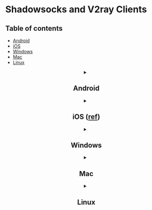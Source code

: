 # Shadowsocks and V2ray Clients

## Table of contents
- [Android](#android)
- [iOS](#ios-ref)
- [Windows](#windows)
- [Mac](#mac)
- [Linux](#linux)

<details align="center">
  <summary>
    <h2>Android</h2>
  </summary>
  <table>
    <thead>
      <tr>
        <th style="text-align:left">VPN/proxy</th>
        <th style="text-align:center">Cores</th>
        <th style="text-align:left">Download</th>
      </tr>
    </thead>
    <tbody>
      <tr>
        <td style="text-align:left"><a href="https://github.com/SagerNet/SagerNet">SagerNet</a></td>
        <td style="text-align:center">sagernet</td>
        <td style="text-align:left"><a
            href="https://play.google.com/store/apps/details?id=io.nekohasekai.sagernet">Google Play</a></td>
      </tr>
      <tr>
        <td style="text-align:left"><a href="https://github.com/MatsuriDayo/Matsuri"> Matsuri</a></td>
        <td style="text-align:center">v2ray / sing-box</td>
        <td style="text-align:left"><a href="https://play.google.com/store/apps/details?id=moe.matsuri.lite">Google
            Play</a></td>
      </tr>
      <tr>
        <td style="text-align:left"><a href="https://github.com/2dust/v2rayNG">v2rayNG</a></td>
        <td style="text-align:center">xray / v2ray</td>
        <td style="text-align:left"><a href="https://play.google.com/store/apps/details?id=com.v2ray.ang">Google
            Play</a></td>
      </tr>
      <tr>
        <td style="text-align:left"><a
            href="https://github.com/xxf098/shadowsocksr-v2ray-trojan-android">shadowsocksr-v2ray-trojan-android</a>
        </td>
        <td style="text-align:center">v2ray</td>
        <td style="text-align:left"><a
            href="https://github.com/xxf098/shadowsocksr-v2ray-trojan-android/releases">GitHub Release</a></td>
      </tr>
      <tr>
        <td style="text-align:left"><a href="https://github.com/Kr328/ClashForAndroid">ClashForAndroid</a></td>
        <td style="text-align:center">clash</td>
        <td style="text-align:left"><a
            href="https://play.google.com/store/apps/details?id=com.github.kr328.clash">Google Play</a></td>
      </tr>
      <tr>
        <td style="text-align:left"><a href="https://github.com/shadowsocks/shadowsocks-android">shadowsocks-android</a>
        </td>
        <td style="text-align:center">shadowsocks</td>
        <td style="text-align:left"><a
            href="https://play.google.com/store/apps/details?id=com.github.shadowsocks">Google Play</a></td>
      </tr>
      <tr>
        <td style="text-align:left"><a href="https://github.com/Jigsaw-Code/outline-client">Outline</a></td>
        <td style="text-align:center">shadowsocks</td>
        <td style="text-align:left"><a
            href="https://play.google.com/store/apps/details?id=org.outline.android.client">Google Play</a></td>
      </tr>
      <tr>
        <td style="text-align:left"><a href="https://github.com/trojan-gfw/igniter">igniter</a></td>
        <td style="text-align:center">trojan</td>
        <td style="text-align:left"><a
            href="https://play.google.com/store/apps/details?id=io.github.trojan_gfw.igniter">Google Play</a></td>
      </tr>
    </tbody>
  </table>
</details>

<details align="center">
  <summary>
    <h2>iOS (<a href="https://openit.daycat.space/guide/ios.html">ref</a>)</h2>
  </summary>
  The first push Shadowrocket (commonly known as the small rocket). Little Rocket supports many formats, is easy to use,
  and supports sharing nodes.

  Quantumult and QuantumultX (commonly known as circle x) are written by the same author. Quantumult was last updated in
  2020, and QuantumultX is updated more frequently. QuantumultX is more professional in function, but it is also more
  expensive in price.

  QuantumultX and Surge are aimed at groups with more professional needs, and pay more attention to functions such as
  shunting rules, https decryption, and MitM (the corresponding price will be higher). At the same time, the UI is more
  beautiful and easy to customize

  Stash is the best choice for Clash rules on the iOS platform, and fully adapts to Clash Premium;

  Loon is the most emerging software, with Surge's beautiful interface, but it is still in the beta stage; Potatso 2 is
  relatively small.

  Free software includes OneClick (supports mainstream protocols such as ss, Trojan, Vmess); Shadowlink (doubtful about
  security, supports mainstream protocols)

  <ul>
    <li><a href="https://apps.apple.com/app/shadowrocket/id932747118">Shadowrocket</a></li>
    <li><a href="https://itunes.apple.com/us/app/outline-app/id1356177741">Outline</a></li>
    <li><a href="https://apps.apple.com/app/shadowlink-shadowsocks-vpn/id1439686518">ShadowLink</a></li>
    <li><a href="https://apps.apple.com/app/napsternetv/id1629465476">NapsternetV</a></li>
    <li><a href="https://apps.apple.com/us/app/oneclick-safe-easy-fast/id1545555197">OneClick</a></li>
    <li><a href="https://apps.apple.com/us/app/i2ray/id1445270056">i2Ray</a></li>
    <li><a href="https://apps.apple.com/us/app/fair-vpn/id1533873488">Fair VPN</a></li>
    <li><a href="https://apps.apple.com/app/stash/id1596063349">Stash - Rule Based Proxy</a></li>
    <li><a href="https://apps.apple.com/us/app/potatso-lite/id1239860606">Potatso Lite</a> </li>
    <li><a href="https://apps.apple.com/us/app/oriole-network-proxy/id1245170216">Oriole</a></li>
    <li><a href="https://apps.apple.com/us/app/spectre-vpn/id1508712998">Spectre VPN</a> </li>
  </ul>


</details>


<details align="center">
  <summary>
    <h2>Windows</h2>
  </summary>
  <table>
    <thead>
      <tr>
        <th style="text-align:left">VPN/proxy</th>
        <th style="text-align:center">Cores</th>
        <th style="text-align:left">Download</th>
      </tr>
    </thead>
    <tbody>
      <tr>
        <td style="text-align:left"><a href="https://github.com/Qv2ray/Qv2ray">Qv2ray</a></td>
        <td style="text-align:center">v2ray</td>
        <td style="text-align:left"><a href="https://github.com/Qv2ray/Qv2ray/releases">GitHub Release</a></td>
      </tr>
      <tr>
        <td style="text-align:left"><a href="https://github.com/MatsuriDayo/nekoray">nekoray</a></td>
        <td style="text-align:center">v2ray / sing-box</td>
        <td style="text-align:left"><a href="https://github.com/Matsuridayo/nekoray/releases">GitHub Release</a></td>
      </tr>
      <tr>
        <td style="text-align:left"><a href="https://github.com/2dust/v2rayN">v2rayN</a></td>
        <td style="text-align:center">xray / v2ray</td>
        <td style="text-align:left"><a href="https://github.com/2dust/v2rayN/releases">GitHub Release</a></td>
      </tr>
      <tr>
        <td style="text-align:left"><a href="https://github.com/netchx/netch">netch</a></td>
        <td style="text-align:center">sagernet</td>
        <td style="text-align:left"><a href="https://github.com/netchx/netch/releases">GitHub Release</a></td>
      </tr>
      <tr>
        <td style="text-align:left"><a href="https://github.com/shadowsocks/shadowsocks-windows">shadowsocks-windows</a>
        </td>
        <td style="text-align:center">shadowsocks</td>
        <td style="text-align:left"><a href="https://github.com/shadowsocks/shadowsocks-windows/releases">GitHub
            Release</a></td>
      </tr>
      <tr>
        <td style="text-align:left"><a
            href="https://github.com/shadowsocksrr/shadowsocksr-csharp">shadowsocksr-csharp</a></td>
        <td style="text-align:center">shadowsocks</td>
        <td style="text-align:left"><a href="https://github.com/shadowsocksrr/shadowsocksr-csharp/releases">GitHub
            Release</a></td>
      </tr>
      <tr>
        <td style="text-align:left"><a href="https://github.com/zzzgydi/clash-verge">Clash Verge</a></td>
        <td style="text-align:center">clash</td>
        <td style="text-align:left"><a href="https://github.com/zzzgydi/clash-verge/releases">GitHub Release</a></td>
      </tr>
      <tr>
        <td style="text-align:left"><a href="https://github.com/Fndroid/clash_for_windows_pkg">clash_for_windows_pkg</a>
        </td>
        <td style="text-align:center">clash</td>
        <td style="text-align:left"><a href="https://github.com/Fndroid/clash_for_windows_pkg/releases">GitHub
            Release</a></td>
      </tr>
      <tr>
        <td style="text-align:left"><a href="https://github.com/ClashrAuto/Clashr-Auto-Desktop">Clashr-Auto-Desktop</a>
        </td>
        <td style="text-align:center">clash</td>
        <td style="text-align:left"><a href="https://github.com/ClashrAuto/Clashr-Auto-Desktop/releases">GitHub
            Release</a></td>
      </tr>
      <tr>
        <td style="text-align:left"><a href="https://github.com/Jigsaw-Code/outline-client">Outline</a></td>
        <td style="text-align:center">shadowsocks</td>
        <td style="text-align:left"><a href="https://getoutline.org/get-started/#step-3">Official Site</a></td>
      </tr>
      <tr>
        <td style="text-align:left"><a href="https://github.com/SoftEtherVPN/SoftEtherVPN">SoftEtherVPN</a></td>
        <td style="text-align:center"></td>
        <td style="text-align:left"><a href="https://www.softether-download.com">Official Site</a></td>
      </tr>
    </tbody>
  </table>

</details>


<details align="center">
  <summary>
    <h2>Mac</h2>
  </summary>
  <table>
    <thead>
      <tr>
        <th style="text-align:left">VPN/proxy</th>
        <th style="text-align:center">Cores</th>
        <th style="text-align:left">Download</th>
      </tr>
    </thead>
    <tbody>
      <tr>
        <td style="text-align:left"><a href="https://github.com/Qv2ray/Qv2ray">Qv2ray</a></td>
        <td style="text-align:center">v2ray</td>
        <td style="text-align:left"><a href="https://github.com/Qv2ray/Qv2ray/releases">GitHub Release</a></td>
      </tr>
      <tr>
        <td style="text-align:left"><a href="https://github.com/MatsuriDayo/nekoray">nekoray</a></td>
        <td style="text-align:center">v2ray / sing-box</td>
        <td style="text-align:left"><a href="https://github.com/Matsuridayo/nekoray/releases">GitHub Release</a></td>
      </tr>
      <tr>
        <td style="text-align:left"><a href="https://github.com/2dust/v2rayN">v2rayN</a></td>
        <td style="text-align:center">xray / v2ray</td>
        <td style="text-align:left"><a href="https://github.com/2dust/v2rayN/releases">GitHub Release</a></td>
      </tr>
      <tr>
        <td style="text-align:left"><a href="https://github.com/netchx/netch">netch</a></td>
        <td style="text-align:center">sagernet</td>
        <td style="text-align:left"><a href="https://github.com/netchx/netch/releases">GitHub Release</a></td>
      </tr>
      <tr>
        <td style="text-align:left"><a href="https://github.com/shadowsocks/shadowsocks-windows">shadowsocks-windows</a>
        </td>
        <td style="text-align:center">shadowsocks</td>
        <td style="text-align:left"><a href="https://github.com/shadowsocks/shadowsocks-windows/releases">GitHub
            Release</a></td>
      </tr>
      <tr>
        <td style="text-align:left"><a
            href="https://github.com/shadowsocksrr/shadowsocksr-csharp">shadowsocksr-csharp</a></td>
        <td style="text-align:center">shadowsocks</td>
        <td style="text-align:left"><a href="https://github.com/shadowsocksrr/shadowsocksr-csharp/releases">GitHub
            Release</a></td>
      </tr>
      <tr>
        <td style="text-align:left"><a href="https://github.com/zzzgydi/clash-verge">Clash Verge</a></td>
        <td style="text-align:center">clash</td>
        <td style="text-align:left"><a href="https://github.com/zzzgydi/clash-verge/releases">GitHub Release</a></td>
      </tr>
      <tr>
        <td style="text-align:left"><a href="https://github.com/Fndroid/clash_for_windows_pkg">clash_for_windows_pkg</a>
        </td>
        <td style="text-align:center">clash</td>
        <td style="text-align:left"><a href="https://github.com/Fndroid/clash_for_windows_pkg/releases">GitHub
            Release</a></td>
      </tr>
      <tr>
        <td style="text-align:left"><a href="https://github.com/ClashrAuto/Clashr-Auto-Desktop">Clashr-Auto-Desktop</a>
        </td>
        <td style="text-align:center">clash</td>
        <td style="text-align:left"><a href="https://github.com/ClashrAuto/Clashr-Auto-Desktop/releases">GitHub
            Release</a></td>
      </tr>
      <tr>
        <td style="text-align:left"><a href="https://github.com/Jigsaw-Code/outline-client">Outline</a></td>
        <td style="text-align:center">shadowsocks</td>
        <td style="text-align:left"><a href="https://getoutline.org/get-started/#step-3">Official Site</a></td>
      </tr>
      <tr>
        <td style="text-align:left"><a href="https://github.com/SoftEtherVPN/SoftEtherVPN">SoftEtherVPN</a></td>
        <td style="text-align:center"></td>
        <td style="text-align:left"><a href="https://www.softether-download.com">Official Site</a></td>
      </tr>
    </tbody>
  </table>

</details>


<details align="center">
  <summary>
    <h2>Linux</h2>
  </summary>
  <table>
    <thead>
      <tr>
        <th style="text-align:left">VPN/proxy</th>
        <th style="text-align:center">Cores</th>
        <th style="text-align:left">Download</th>
      </tr>
    </thead>
    <tbody>
      <tr>
        <td style="text-align:left"><a href="https://github.com/Qv2ray/Qv2ray">Qv2ray</a></td>
        <td style="text-align:center">v2ray</td>
        <td style="text-align:left"><a href="https://github.com/Qv2ray/Qv2ray/releases">GitHub Release</a></td>
      </tr>
      <tr>
        <td style="text-align:left"><a href="https://github.com/MatsuriDayo/nekoray">nekoray</a></td>
        <td style="text-align:center">v2ray / sing-box</td>
        <td style="text-align:left"><a href="https://github.com/Matsuridayo/nekoray/releases">GitHub Release</a></td>
      </tr>
      <tr>
        <td style="text-align:left"><a href="https://github.com/v2rayA/v2rayA">v2rayA</a></td>
        <td style="text-align:center">v2ray / sagernet</td>
        <td style="text-align:left"><a href="https://github.com/v2rayA/v2rayA/releases">GitHub Release</a></td>
      </tr>
      <tr>
        <td style="text-align:left"><a href="https://github.com/jiangxufeng/v2rayL">v2rayL</a></td>
        <td style="text-align:center">v2ray</td>
        <td style="text-align:left"><a href="https://github.com/jiangxufeng/v2rayL/releases">GitHub Release</a></td>
      </tr>
      <tr>
        <td style="text-align:left"><a href="https://github.com/zzzgydi/clash-verge">Clash Verge</a></td>
        <td style="text-align:center">clash</td>
        <td style="text-align:left"><a href="https://github.com/zzzgydi/clash-verge/releases">GitHub Release</a></td>
      </tr>
      <tr>
        <td style="text-align:left"><a href="https://github.com/Fndroid/clash_for_windows_pkg">clash_for_windows_pkg</a>
        </td>
        <td style="text-align:center">clash</td>
        <td style="text-align:left"><a href="https://github.com/Fndroid/clash_for_windows_pkg/releases">GitHub
            Release</a></td>
      </tr>
      <tr>
        <td style="text-align:left"><a href="https://github.com/ClashrAuto/Clashr-Auto-Desktop">Clashr-Auto-Desktop</a>
        </td>
        <td style="text-align:center">clash</td>
        <td style="text-align:left"><a href="https://github.com/ClashrAuto/Clashr-Auto-Desktop/releases">GitHub
            Release</a></td>
      </tr>
      <tr>
        <td style="text-align:left"><a href="https://github.com/Jigsaw-Code/outline-client">Outline</a></td>
        <td style="text-align:center">shadowsocks</td>
        <td style="text-align:left"><a href="https://getoutline.org/get-started/#step-3">Official Site</a></td>
      </tr>
    </tbody>
  </table>

</details>
